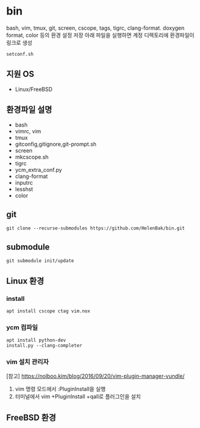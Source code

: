 # bin
bash, vim, tmux, git, screen, cscope, tags, tigrc, clang-format. doxygen format, color 등의 환경 설정 저장
아래 파일을 실행하면 계정 디렉토리에 환경파일이 링크로 생성

``` setconf.sh ```
## 지원 OS
* Linux/FreeBSD

## 환경파일 설명
* bash
* vimrc, vim
* tmux
* gitconfig,gitignore,git-prompt.sh
* screen
* mkcscope.sh
* tigrc
* ycm_extra_conf.py
* clang-format
* inputrc
* lesshst
* color

## git
``` git clone --recurse-submodules https://github.com/HelenBak/bin.git ```

## submodule 
``` git submodule init/update ```

## Linux 환경

### install
``` apt install cscope ctag vim.nox ```

### ycm 컴파일
```
apt install python-dev 
install.py --clang-completer
```
### vim 설치 관리자
[참고] https://nolboo.kim/blog/2016/09/20/vim-plugin-manager-vundle/
1. vim 명령 모드에서 :PluginInstall을 실행
1. 터미널에서 vim +PluginInstall +qall로 플러그인을 설치

## FreeBSD 환경
